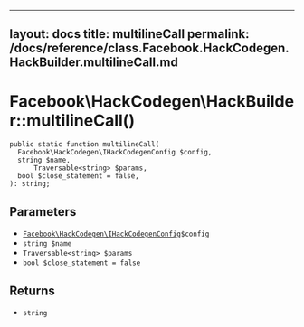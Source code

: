 
***

layout: docs
title: multilineCall
permalink: /docs/reference/class.Facebook.HackCodegen.HackBuilder.multilineCall.md
---







# Facebook\\HackCodegen\\HackBuilder::multilineCall()




``` Hack
public static function multilineCall(
  Facebook\HackCodegen\IHackCodegenConfig $config,
  string $name,
      Traversable<string> $params,
  bool $close_statement = false,
): string;
```




## Parameters




- [` Facebook\HackCodegen\IHackCodegenConfig `](<interface.Facebook.HackCodegen.IHackCodegenConfig.md>)`` $config ``
- ` string $name `
- ` Traversable<string> $params `
- ` bool $close_statement = false `




## Returns




+ ` string `